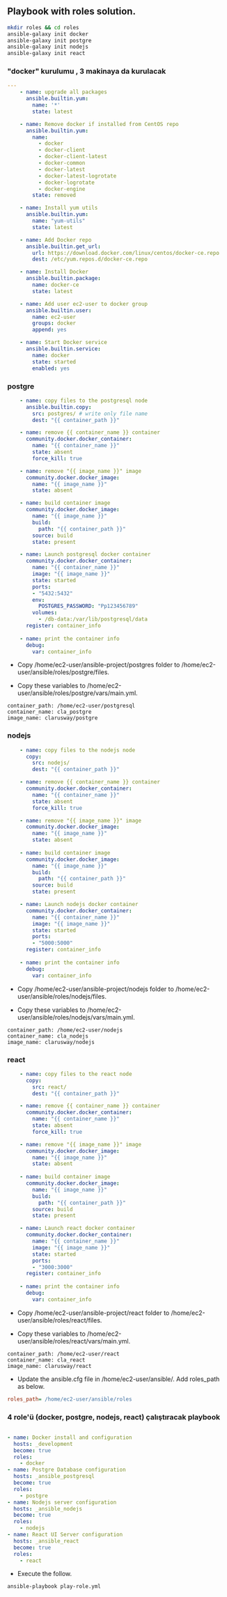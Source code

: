 ## Playbook with roles solution.

```bash (pwd : /home/ec2-user/ansible)
mkdir roles && cd roles
ansible-galaxy init docker
ansible-galaxy init postgre
ansible-galaxy init nodejs
ansible-galaxy init react
```

  ### "docker" kurulumu , 3 makinaya da kurulacak ###
```yaml (docker için role)  (pwd : /home/ec2-user/ansible/roles/docker/tasks/main.yml)
---
    - name: upgrade all packages
      ansible.builtin.yum: 
        name: '*'
        state: latest

    - name: Remove docker if installed from CentOS repo
      ansible.builtin.yum:
        name:
          - docker
          - docker-client
          - docker-client-latest
          - docker-common
          - docker-latest
          - docker-latest-logrotate
          - docker-logrotate
          - docker-engine
        state: removed

    - name: Install yum utils
      ansible.builtin.yum:
        name: "yum-utils"
        state: latest

    - name: Add Docker repo
      ansible.builtin.get_url:
        url: https://download.docker.com/linux/centos/docker-ce.repo
        dest: /etc/yum.repos.d/docker-ce.repo

    - name: Install Docker
      ansible.builtin.package:
        name: docker-ce
        state: latest

    - name: Add user ec2-user to docker group
      ansible.builtin.user:
        name: ec2-user
        groups: docker
        append: yes

    - name: Start Docker service
      ansible.builtin.service:
        name: docker
        state: started
        enabled: yes
```


  ### postgre ###

```yaml (postgre için role)  (pwd : /home/ec2-user/ansible/roles/postgre/tasks/main.yml)
    - name: copy files to the postgresql node
      ansible.builtin.copy:
        src: postgres/ # write only file name
        dest: "{{ container_path }}"

    - name: remove {{ container_name }} container
      community.docker.docker_container:
        name: "{{ container_name }}"
        state: absent
        force_kill: true

    - name: remove "{{ image_name }}" image
      community.docker.docker_image:
        name: "{{ image_name }}"
        state: absent

    - name: build container image
      community.docker.docker_image:
        name: "{{ image_name }}"
        build:
          path: "{{ container_path }}"
        source: build
        state: present

    - name: Launch postgresql docker container
      community.docker.docker_container:
        name: "{{ container_name }}"
        image: "{{ image_name }}"
        state: started
        ports: 
        - "5432:5432"
        env:
          POSTGRES_PASSWORD: "Pp123456789"
        volumes:
          - /db-data:/var/lib/postgresql/data
      register: container_info
    
    - name: print the container info
      debug:
        var: container_info
```

- Copy /home/ec2-user/ansible-project/postgres folder to /home/ec2-user/ansible/roles/postgre/files.

- Copy these variables to /home/ec2-user/ansible/roles/postgre/vars/main.yml.

```
container_path: /home/ec2-user/postgresql
container_name: cla_postgre
image_name: clarusway/postgre
```

  ### nodejs ###

```yaml (nodejs için role)  (pwd : /home/ec2-user/ansible/roles/nodejs/tasks/main.yml)
    - name: copy files to the nodejs node
      copy:
        src: nodejs/
        dest: "{{ container_path }}"

    - name: remove {{ container_name }} container
      community.docker.docker_container:
        name: "{{ container_name }}"
        state: absent
        force_kill: true

    - name: remove "{{ image_name }}" image
      community.docker.docker_image:
        name: "{{ image_name }}"
        state: absent
  
    - name: build container image
      community.docker.docker_image:
        name: "{{ image_name }}"
        build:
          path: "{{ container_path }}"
        source: build
        state: present

    - name: Launch nodejs docker container
      community.docker.docker_container:
        name: "{{ container_name }}"
        image: "{{ image_name }}"
        state: started
        ports: 
        - "5000:5000"
      register: container_info
    
    - name: print the container info
      debug:
        var: container_info
```

- Copy /home/ec2-user/ansible-project/nodejs folder to /home/ec2-user/ansible/roles/nodejs/files.


- Copy these variables to /home/ec2-user/ansible/roles/nodejs/vars/main.yml.

```
container_path: /home/ec2-user/nodejs
container_name: cla_nodejs
image_name: clarusway/nodejs
```

  ### react ###

```yaml (react için role)  (pwd : /home/ec2-user/ansible/roles/react/tasks/main.yml)
    - name: copy files to the react node
      copy:
        src: react/
        dest: "{{ container_path }}"

    - name: remove {{ container_name }} container
      community.docker.docker_container:
        name: "{{ container_name }}"
        state: absent
        force_kill: true

    - name: remove "{{ image_name }}" image
      community.docker.docker_image:
        name: "{{ image_name }}"
        state: absent
  
    - name: build container image
      community.docker.docker_image:
        name: "{{ image_name }}"
        build:
          path: "{{ container_path }}"
        source: build
        state: present

    - name: Launch react docker container
      community.docker.docker_container:
        name: "{{ container_name }}"
        image: "{{ image_name }}"
        state: started
        ports: 
        - "3000:3000"
      register: container_info
    
    - name: print the container info
      debug:
        var: container_info
```

- Copy /home/ec2-user/ansible-project/react folder to /home/ec2-user/ansible/roles/react/files.

- Copy these variables to /home/ec2-user/ansible/roles/react/vars/main.yml.

```
container_path: /home/ec2-user/react
container_name: cla_react
image_name: clarusway/react
```

- Update the ansible.cfg file in /home/ec2-user/ansible/. Add roles_path as below.

```cfg
roles_path= /home/ec2-user/ansible/roles
```

  ###  4 role'ü (docker, postgre, nodejs, react) çalıştıracak playbook ###

```yaml  (play-role.yml) (pwd: /home/ec2-user/ansible)

- name: Docker install and configuration
  hosts: _development
  become: true
  roles: 
    - docker
- name: Postgre Database configuration
  hosts: _ansible_postgresql
  become: true
  roles:
    - postgre
- name: Nodejs server configuration
  hosts: _ansible_nodejs
  become: true
  roles:
    - nodejs
- name: React UI Server configuration
  hosts: _ansible_react
  become: true
  roles:
    - react
```

- Execute the follow.

```bash (pwd : /home/ec2-user/ansible)
ansible-playbook play-role.yml
```